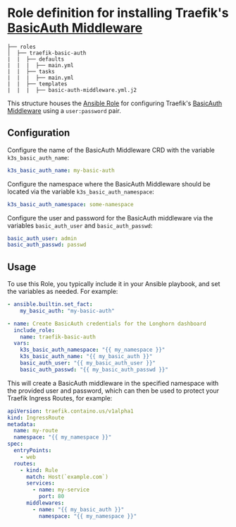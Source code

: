 # Role definition for installing Traefik's [BasicAuth Middleware](https://doc.traefik.io/traefik/middlewares/http/basicauth/)

```
├── roles
│  ├── traefik-basic-auth
|  |  ├── defaults
|  |  |  ├── main.yml
|  |  ├── tasks 
|  |  |  ├── main.yml  
|  |  ├── templates
|  |  |  ├── basic-auth-middleware.yml.j2
```

This structure houses the [Ansible Role](https://docs.ansible.com/ansible/latest/playbook_guide/playbooks_reuse_roles.html#roles) for configuring Traefik's [BasicAuth Middleware](https://doc.traefik.io/traefik/middlewares/http/basicauth/) using a `user:password` pair.

## Configuration

Configure the name of the BasicAuth Middleware CRD with the variable `k3s_basic_auth_name`:

```yaml
k3s_basic_auth_name: my-basic-auth
```

Configure the namespace where the BasicAuth Middleware should be located via the variable `k3s_basic_auth_namespace`:
```yaml
k3s_basic_auth_namespace: some-namespace
```

Configure the user and password for the BasicAuth middleware via the variables `basic_auth_user` and `basic_auth_passwd`:
```yaml
basic_auth_user: admin
basic_auth_passwd: passwd
```

## Usage

To use this Role, you typically include it in your Ansible playbook, and set the variables as needed. For example:

```yaml
- ansible.builtin.set_fact:
    my_basic_auth: "my-basic-auth"

- name: Create BasicAuth credentials for the Longhorn dashboard
  include_role:
    name: traefik-basic-auth
  vars:
    k3s_basic_auth_namespace: "{{ my_namespace }}"
    k3s_basic_auth_name: "{{ my_basic_auth }}"
    basic_auth_user: "{{ my_basic_auth_user }}"
    basic_auth_passwd: "{{ my_basic_auth_passwd }}"
```

This will create a BasicAuth middleware in the specified namespace with the provided user and password, which can then be used to protect your Traefik Ingress Routes,
for example:

```yaml
apiVersion: traefik.containo.us/v1alpha1
kind: IngressRoute
metadata:
  name: my-route
  namespace: "{{ my_namespace }}"
spec:
  entryPoints:
    - web
  routes:
    - kind: Rule
      match: Host(`example.com`)
      services:
        - name: my-service
          port: 80
      middlewares:
        - name: "{{ my_basic_auth }}"
          namespace: "{{ my_namespace }}"
```


